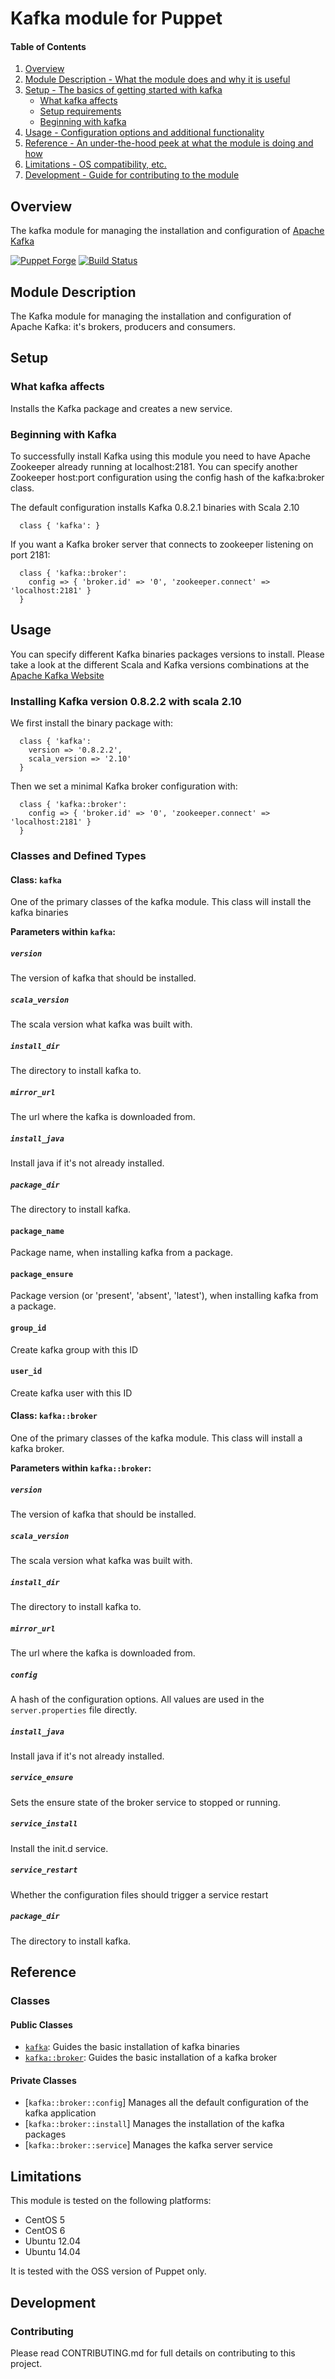 # Kafka module for Puppet

#### Table of Contents

1. [Overview](#overview)
2. [Module Description - What the module does and why it is useful](#module-description)
3. [Setup - The basics of getting started with kafka](#setup)
    * [What kafka affects](#what-kafka-affects)
    * [Setup requirements](#setup-requirements)
    * [Beginning with kafka](#beginning-with-kafka)
4. [Usage - Configuration options and additional functionality](#usage)
5. [Reference - An under-the-hood peek at what the module is doing and how](#reference)
5. [Limitations - OS compatibility, etc.](#limitations)
6. [Development - Guide for contributing to the module](#development)

## Overview

The kafka module for managing the installation and configuration of [Apache Kafka](http://kafka.apache.org)

[![Puppet Forge](http://img.shields.io/puppetforge/v/puppet/kafka.svg)](https://forge.puppetlabs.com/puppet/kafka)
[![Build Status](https://travis-ci.org/voxpupuli/puppet-kafka.png?branch=master)](https://travis-ci.org/voxpupuli/puppet-kafka)

## Module Description

The Kafka module for managing the installation and configuration of Apache Kafka:
it's brokers, producers and consumers.

## Setup

### What kafka affects

Installs the Kafka package and creates a new service.

### Beginning with Kafka

To successfully install Kafka using this module you need to have Apache Zookeeper
already running at localhost:2181. You can specify another Zookeeper host:port
configuration using the config hash of the kafka:broker class.

The default configuration installs Kafka 0.8.2.1 binaries with Scala 2.10

```puppet
  class { 'kafka': }
```

If you want a Kafka broker server that connects to zookeeper listening on port 2181:

```puppet
  class { 'kafka::broker':
    config => { 'broker.id' => '0', 'zookeeper.connect' => 'localhost:2181' }
  }
```

## Usage

You can specify different Kafka binaries packages versions to install. Please
take a look at the different Scala and Kafka versions combinations at the
[Apache Kafka Website](http://kafka.apache.org/downloads.html)

### Installing Kafka version 0.8.2.2 with scala 2.10

We first install the binary package with:

```puppet
  class { 'kafka':
    version => '0.8.2.2',
    scala_version => '2.10'
  }
```

Then we set a minimal Kafka broker configuration with:

```puppet
  class { 'kafka::broker':
    config => { 'broker.id' => '0', 'zookeeper.connect' => 'localhost:2181' }
  }
```

### Classes and Defined Types

#### Class: `kafka`

One of the primary classes of the kafka module. This class will install the
kafka binaries

**Parameters within `kafka`:**

##### `version`

The version of kafka that should be installed.

##### `scala_version`

The scala version what kafka was built with.

##### `install_dir`

The directory to install kafka to.

##### `mirror_url`

The url where the kafka is downloaded from.

##### `install_java`

Install java if it's not already installed.

##### `package_dir`

The directory to install kafka.

#### `package_name`

Package name, when installing kafka from a package.

#### `package_ensure`

Package version (or 'present', 'absent', 'latest'), when installing kafka from
a package.

#### `group_id`

Create kafka group with this ID

#### `user_id`

Create kafka user with this ID

#### Class: `kafka::broker`

One of the primary classes of the kafka module. This class will install a kafka broker.

**Parameters within `kafka::broker`:**

##### `version`

The version of kafka that should be installed.

##### `scala_version`

The scala version what kafka was built with.

##### `install_dir`

The directory to install kafka to.

##### `mirror_url`

The url where the kafka is downloaded from.

##### `config`

A hash of the configuration options. All values are used in the
`server.properties` file directly.

##### `install_java`

Install java if it's not already installed.

##### `service_ensure`

Sets the ensure state of the broker service to stopped or running.

##### `service_install`

Install the init.d service.

##### `service_restart`

Whether the configuration files should trigger a service restart

##### `package_dir`

The directory to install kafka.

## Reference

### Classes

#### Public Classes

* [`kafka`](#class-kafka-broker): Guides the basic installation of kafka binaries
* [`kafka::broker`](#class-kafka-broker): Guides the basic installation of a
  kafka broker

#### Private Classes

* [`kafka::broker::config`]  Manages all the default configuration of the kafka application
* [`kafka::broker::install`] Manages the installation of the kafka packages
* [`kafka::broker::service`] Manages the kafka server service

## Limitations

This module is tested on the following platforms:

* CentOS 5
* CentOS 6
* Ubuntu 12.04
* Ubuntu 14.04

It is tested with the OSS version of Puppet only.

## Development

### Contributing

Please read CONTRIBUTING.md for full details on contributing to this project.
